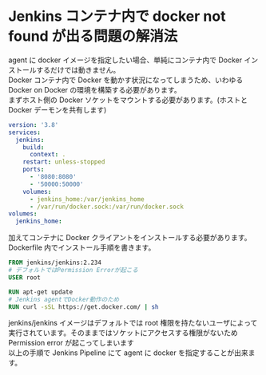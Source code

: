 # Jenkins コンテナ内で docker not found が出る問題の解消法

agent に docker イメージを指定したい場合、単純にコンテナ内で Docker インストールするだけでは動きません。  
Docker コンテナ内で Docker を動かす状況になってしまうため、いわゆる Docker on Docker の環境を構築する必要があります。  
まずホスト側の Docker ソケットをマウントする必要があります。(ホストと Docker デーモンを共有します)

```yaml
version: '3.8'
services:
  jenkins:
    build:
      context: .
    restart: unless-stopped
    ports:
      - '8080:8080'
      - '50000:50000'
    volumes:
      - jenkins_home:/var/jenkins_home
      - /var/run/docker.sock:/var/run/docker.sock
volumes:
  jenkins_home:
```

加えてコンテナに Docker クライアントをインストールする必要があります。Dockerfile 内でインストール手順を書きます。

```Dockerfile
FROM jenkins/jenkins:2.234
# デフォルトではPermission Errorが起こる
USER root

RUN apt-get update
# Jenkins agentでDocker動作のため
RUN curl -sSL https://get.docker.com/ | sh
```

jenkins/jenkins イメージはデフォルトでは root 権限を持たないユーザによって実行されています。そのままではソケットにアクセスする権限がないため Permission error が起こってしまいます  
以上の手順で Jenkins Pipeline にて agent に docker を指定することが出来ます。
